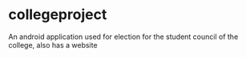 # collegeproject
An android application used for election for the student council of the college, also has a website
